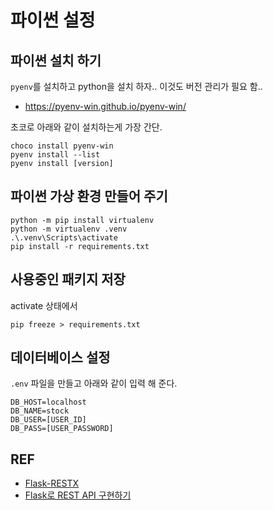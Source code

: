# 파이썬 설정
## 파이썬 설치 하기
`pyenv`를 설치하고 python을 설치 하자..
이것도 버전 관리가 필요 함..
 * https://pyenv-win.github.io/pyenv-win/

초코로 아래와 같이 설치하는게 가장 간단.

```
choco install pyenv-win
pyenv install --list
pyenv install [version]
```

## 파이썬 가상 환경 만들어 주기

```
python -m pip install virtualenv
python -m virtualenv .venv
.\.venv\Scripts\activate
pip install -r requirements.txt
```

## 사용중인 패키지 저장
activate 상태에서
```
pip freeze > requirements.txt
```

## 데이터베이스 설정
`.env` 파일을 만들고 아래와 같이 입력 해 준다.
```
DB_HOST=localhost
DB_NAME=stock
DB_USER=[USER_ID]
DB_PASS=[USER_PASSWORD]
```


## REF
* [Flask-RESTX](https://flask-restx.readthedocs.io/en/latest/index.html)
* [Flask로 REST API 구현하기](https://justkode.kr/python/flask-restapi-1)